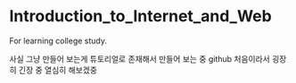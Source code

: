 # Introduction_to_Internet_and_Web

For learning college study.
<p>
사실 그냥 만들어 보는게 튜토리얼로 존재해서 만들어 보는 중
github 처음이라서 굉장히 긴장 중
열심히 해보겠중
  </p>
